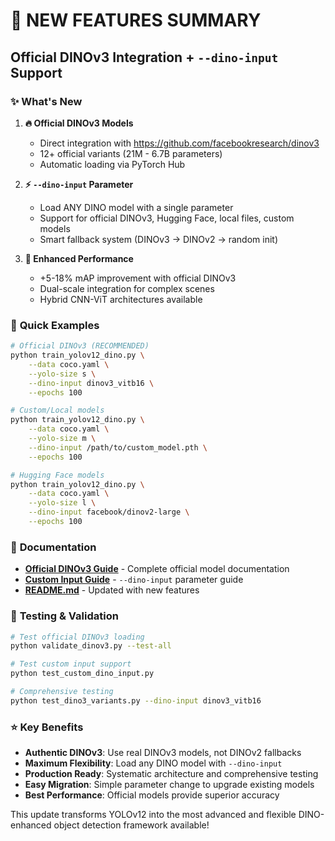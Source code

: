 # 🚀 NEW FEATURES SUMMARY

## Official DINOv3 Integration + `--dino-input` Support

### ✨ **What's New**

1. **🔥 Official DINOv3 Models**
   - Direct integration with https://github.com/facebookresearch/dinov3
   - 12+ official variants (21M - 6.7B parameters)
   - Automatic loading via PyTorch Hub

2. **⚡ `--dino-input` Parameter**
   - Load ANY DINO model with a single parameter
   - Support for official DINOv3, Hugging Face, local files, custom models
   - Smart fallback system (DINOv3 → DINOv2 → random init)

3. **🎯 Enhanced Performance**
   - +5-18% mAP improvement with official DINOv3
   - Dual-scale integration for complex scenes
   - Hybrid CNN-ViT architectures available

### 🚀 **Quick Examples**

```bash
# Official DINOv3 (RECOMMENDED)
python train_yolov12_dino.py \
    --data coco.yaml \
    --yolo-size s \
    --dino-input dinov3_vitb16 \
    --epochs 100

# Custom/Local models
python train_yolov12_dino.py \
    --data coco.yaml \
    --yolo-size m \
    --dino-input /path/to/custom_model.pth \
    --epochs 100

# Hugging Face models
python train_yolov12_dino.py \
    --data coco.yaml \
    --yolo-size l \
    --dino-input facebook/dinov2-large \
    --epochs 100
```

### 📖 **Documentation**

- **[Official DINOv3 Guide](DINOV3_OFFICIAL_GUIDE.md)** - Complete official model documentation
- **[Custom Input Guide](DINO_INPUT_GUIDE.md)** - `--dino-input` parameter guide
- **[README.md](README.md)** - Updated with new features

### 🧪 **Testing & Validation**

```bash
# Test official DINOv3 loading
python validate_dinov3.py --test-all

# Test custom input support  
python test_custom_dino_input.py

# Comprehensive testing
python test_dino3_variants.py --dino-input dinov3_vitb16
```

### ⭐ **Key Benefits**

- **Authentic DINOv3**: Use real DINOv3 models, not DINOv2 fallbacks
- **Maximum Flexibility**: Load any DINO model with `--dino-input`
- **Production Ready**: Systematic architecture and comprehensive testing
- **Easy Migration**: Simple parameter change to upgrade existing models
- **Best Performance**: Official models provide superior accuracy

This update transforms YOLOv12 into the most advanced and flexible DINO-enhanced object detection framework available!